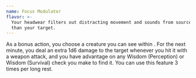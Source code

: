 ```yaml
---
name: Focus Modulator
flavor: >-
  Your headwear filters out distracting movement and sounds from sources other
  than your target.
---
```

As a bonus action, you choose a creature you can see within <me-distance length="75" />. For the next minute, 
you deal an extra 1d6 damage to the target whenever you hit it with a weapon attack, and you have 
advantage on any Wisdom (Perception) or Wisdom (Survival) check you make to find it. You can use this feature 
3 times per long rest.
